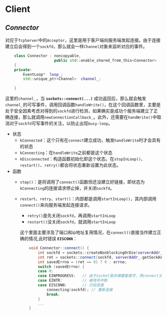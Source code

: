 # Client

## ***Connector***
对应于`TcpServer`中的`Acceptor`，这里是用于客户端向服务端发起连接。由于连接建立后会得到一个`sockfd`，那么就会一样`Channel`对象来监听对应的事件。
```cpp
    class Connector : noncopyable,
                      public std::enable_shared_from_this<Connector> 
    {
    private:
        EventLoop*  loop_;
        std::unique_ptr<Channel>  channel_; 
                  
    }
```
这里的`channel_`，当 **`sockets::connect(...)`** 成功返回后，那么就会触发`channel_`的可写事件，调用回调函数`handleWrite()`，在这个回调函数里，主要是处于安全因素考虑对得到的`sockfd`进行检测，如果确实是成功个服务端建立了正确连接，那么就调用`newConnectionCallback_`。此外，还需要在`handWrite()`中取消对于`sockfd`可写事件的关注，以防止出现`busy-loop`。
+ 状态  
    + `kConnected`：这个只有在`connect`建立成功，触发`handleWrite`时才会具有的状态
    + `kConnecting`：在`handleWrite`之前都是这个状态
    + `kDisconnected`：构造函数初始化即这个状态。在`stopInLoop()`、`restart()`、`retry()`都会将状态重新设置为此状态。
+ 函数
    + `stop()`：是将调用了`connect()`函数但还没建立好链接，即状态为`kConnecting`的连接请求停止掉，并关闭`sockfd`。
    + `restart`、`retry`、`start()`：内部都是调用`startInLoop()`，其内部调用`connect()`来向服务端发起连接请求。
        + `retry()`是先关闭`sockfd`，再调用`startInLoop`
        + `restart()`没关闭`sockfd`，就调用`startInLoop`  

        这个里面主要涉及了端口和ip地址复用情况，在`connect()`直接当作建立正确的情况,此时错误 **`EISCONN`**：
        ```cpp
            void Connector::connect() {
                int sockfd = sockets::createNonblockingOrDie(serverAddr_.family());
                int ret = sockets::connect(sockfd, serverAddr_.getSockAddr());
                int savedErrno = (ret == 0) ? 0 : errno;
                switch (savedErrno) {
                case 0:
                case EINPROGRESS:   // 由于socket是非堵塞套接字，而connect又不能立即完成的错误。
                case EINTR:         // 被信号中断
                case EISCONN:       // 已经连接
                    connecting(sockfd); // 重新连接
                    break;
                }
                ...
            }
        ```